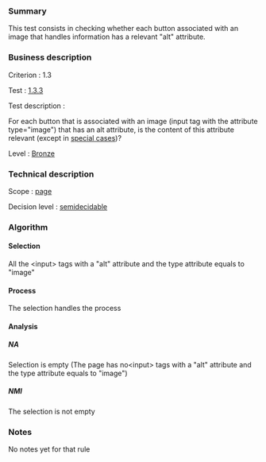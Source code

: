 ### Summary

This test consists in checking whether each button associated with an
image that handles information has a relevant "alt" attribute.

### Business description

Criterion : 1.3

Test : [1.3.3](http://www.braillenet.org/accessibilite/referentiel-aw21/liste-deploye.php#test-1-3-3)

Test description :

For each button that is associated with an image (input tag with the
attribute type="image") that has an alt attribute, is the content of
this attribute relevant (except in [special
cases](http://www.braillenet.org/accessibilite/referentiel-aw21-en/glossaire.php#CP1-3 "Special cases for criterion 1.3"))?

Level : [Bronze](/en/category/rules-design/accessiweb-11/level/bronze)

### Technical description

Scope : [page](/en/category/rules-design/accessiweb-11/scope/page)

Decision level :
[semidecidable](/en/category/rules-design/accessiweb-11/decision-level/semidecidable)

### Algorithm

#### Selection

All the <input\> tags with a "alt" attribute and the type attribute
equals to "image"

#### Process

The selection handles the process

#### Analysis

##### NA

Selection is empty (The page has no<input\> tags with a "alt" attribute
and the type attribute equals to "image")

##### NMI

The selection is not empty

### Notes

No notes yet for that rule
